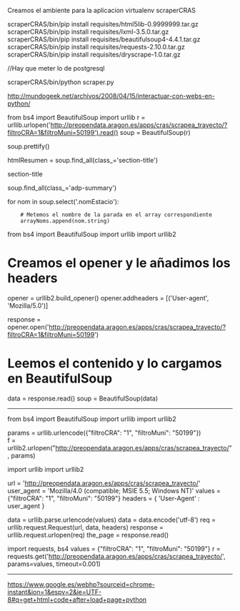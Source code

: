 Creamos el ambiente para la aplicacion
virtualenv scraperCRAS


scraperCRAS/bin/pip install requisites/html5lib-0.9999999.tar.gz
scraperCRAS/bin/pip install requisites/lxml-3.5.0.tar.gz 
scraperCRAS/bin/pip install requisites/beautifulsoup4-4.4.1.tar.gz
scraperCRAS/bin/pip install requisites/requests-2.10.0.tar.gz
scraperCRAS/bin/pip install requisites/dryscrape-1.0.tar.gz


//Hay que meter lo de postgresql

scraperCRAS/bin/python scraper.py


http://mundogeek.net/archivos/2008/04/15/interactuar-con-webs-en-python/


from bs4 import BeautifulSoup
import urllib
r = urllib.urlopen('http://preopendata.aragon.es/apps/cras/scrapea_trayecto/?filtroCRA=1&filtroMuni=50199').read()
soup = BeautifulSoup(r)

soup.prettify()




htmlResumen = soup.find_all(class_='section-title')

section-title

soup.find_all(class_='adp-summary')


 for nom in soup.select('.nomEstacio'):
 
        # Metemos el nombre de la parada en el array correspondiente
        arrayNoms.append(nom.string)


from bs4 import BeautifulSoup
import urllib
import urllib2

# Creamos el opener y le añadimos los headers
opener = urllib2.build_opener()
opener.addheaders = [('User-agent', 'Mozilla/5.0')]

response = opener.open('http://preopendata.aragon.es/apps/cras/scrapea_trayecto/?filtroCRA=1&filtroMuni=50199')
# Leemos el contenido y lo cargamos en BeautifulSoup
data = response.read()
soup = BeautifulSoup(data)




---------------------------------------------------



from bs4 import BeautifulSoup
import urllib
import urllib2

params = urllib.urlencode({"filtroCRA": "1", "filtroMuni": "50199"})  
f = urllib2.urlopen("http://preopendata.aragon.es/apps/cras/scrapea_trayecto/", params)  







import urllib
import urllib2

url = 'http://preopendata.aragon.es/apps/cras/scrapea_trayecto/'
user_agent = 'Mozilla/4.0 (compatible; MSIE 5.5; Windows NT)'
values = {"filtroCRA": "1", "filtroMuni": "50199"}
headers = { 'User-Agent' : user_agent }

data  = urllib.parse.urlencode(values)
data = data.encode('utf-8')
req = urllib.request.Request(url, data, headers)
response = urllib.request.urlopen(req)
the_page = response.read()



import requests, bs4
values = {"filtroCRA": "1", "filtroMuni": "50199"}
r = requests.get('http://preopendata.aragon.es/apps/cras/scrapea_trayecto/', params=values, timeout=0.001)









--------------------------------------------------------------------------------
https://www.google.es/webhp?sourceid=chrome-instant&ion=1&espv=2&ie=UTF-8#q=get+html+code+after+load+page+python









